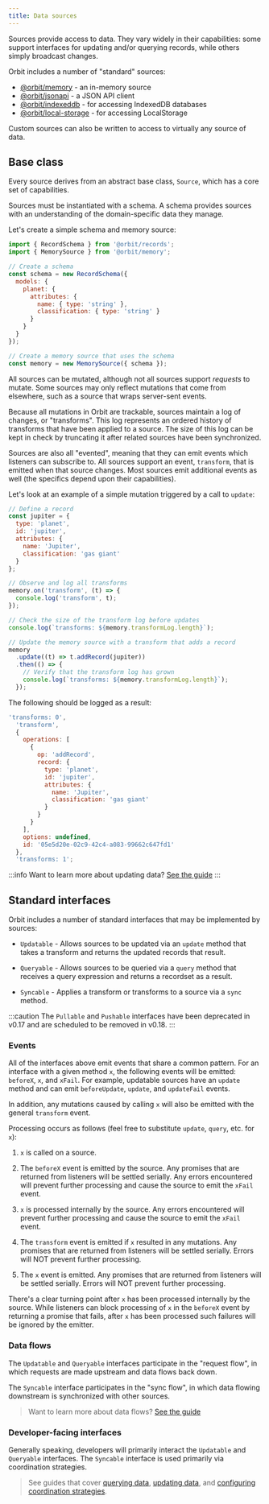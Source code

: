 ```yaml
---
title: Data sources
---
```


Sources provide access to data. They vary widely in their capabilities: some
support interfaces for updating and/or querying records, while others simply
broadcast changes.

Orbit includes a number of "standard" sources:

- [@orbit/memory](https://www.npmjs.com/package/@orbit/memory) - an in-memory source
- [@orbit/jsonapi](https://www.npmjs.com/package/@orbit/jsonapi) - a JSON API client
- [@orbit/indexeddb](https://www.npmjs.com/package/@orbit/indexeddb) - for accessing IndexedDB databases
- [@orbit/local-storage](https://www.npmjs.com/package/@orbit/local-storage) - for accessing LocalStorage

Custom sources can also be written to access to virtually any source of data.

## Base class

Every source derives from an abstract base class, `Source`, which has a core
set of capabilities.

Sources must be instantiated with a schema. A schema provides sources with an
understanding of the domain-specific data they manage.

Let's create a simple schema and memory source:

```javascript
import { RecordSchema } from '@orbit/records';
import { MemorySource } from '@orbit/memory';

// Create a schema
const schema = new RecordSchema({
  models: {
    planet: {
      attributes: {
        name: { type: 'string' },
        classification: { type: 'string' }
      }
    }
  }
});

// Create a memory source that uses the schema
const memory = new MemorySource({ schema });
```

All sources can be mutated, although not all sources support _requests_ to
mutate. Some sources may only reflect mutations that come from elsewhere, such
as a source that wraps server-sent events.

Because all mutations in Orbit are trackable, sources maintain a log of changes,
or "transforms". This log represents an ordered history of transforms that have
been applied to a source. The size of this log can be kept in check by
truncating it after related sources have been synchronized.

Sources are also all "evented", meaning that they can emit events which
listeners can subscribe to. All sources support an event, `transform`, that is
emitted when that source changes. Most sources emit additional events as well
(the specifics depend upon their capabilities).

Let's look at an example of a simple mutation triggered by a call to `update`:

```javascript
// Define a record
const jupiter = {
  type: 'planet',
  id: 'jupiter',
  attributes: {
    name: 'Jupiter',
    classification: 'gas giant'
  }
};

// Observe and log all transforms
memory.on('transform', (t) => {
  console.log('transform', t);
});

// Check the size of the transform log before updates
console.log(`transforms: ${memory.transformLog.length}`);

// Update the memory source with a transform that adds a record
memory
  .update((t) => t.addRecord(jupiter))
  .then(() => {
    // Verify that the transform log has grown
    console.log(`transforms: ${memory.transformLog.length}`);
  });
```

The following should be logged as a result:

```javascript
'transforms: 0',
  'transform',
  {
    operations: [
      {
        op: 'addRecord',
        record: {
          type: 'planet',
          id: 'jupiter',
          attributes: {
            name: 'Jupiter',
            classification: 'gas giant'
          }
        }
      }
    ],
    options: undefined,
    id: '05e5d20e-02c9-42c4-a083-99662c647fd1'
  },
  'transforms: 1';
```

:::info
Want to learn more about updating data? [See the guide](./updating-data.md)
:::

## Standard interfaces

Orbit includes a number of standard interfaces that may be implemented by
sources:

- `Updatable` - Allows sources to be updated via an `update` method that takes
  a transform and returns the updated records that result.

- `Queryable` - Allows sources to be queried via a `query` method that receives
  a query expression and returns a recordset as a result.

- `Syncable` - Applies a transform or transforms to a source via a `sync`
  method.

:::caution
The `Pullable` and `Pushable` interfaces have been deprecated in
v0.17 and are scheduled to be removed in v0.18.
:::

### Events

All of the interfaces above emit events that share a common pattern. For an
interface with a given method `x`, the following events will be emitted:
`beforeX`, `x`, and `xFail`. For example, updatable sources have an `update`
method and can emit `beforeUpdate`, `update`, and `updateFail` events.

In addition, any mutations caused by calling `x` will also be emitted with the
general `transform` event.

Processing occurs as follows (feel free to substitute `update`, `query`, etc.
for `x`):

1. `x` is called on a source.

2. The `beforeX` event is emitted by the source. Any promises that are returned
   from listeners will be settled serially. Any errors encountered will prevent
   further processing and cause the source to emit the `xFail` event.

3. `x` is processed internally by the source. Any errors encountered will
   prevent further processing and cause the source to emit the `xFail` event.

4. The `transform` event is emitted if `x` resulted in any mutations. Any
   promises that are returned from listeners will be settled serially. Errors
   will NOT prevent further processing.

5. The `x` event is emitted. Any promises that are returned
   from listeners will be settled serially. Errors will NOT prevent further
   processing.

There's a clear turning point after `x` has been processed internally by the
source. While listeners can block processing of `x` in the `beforeX` event by
returning a promise that fails, after `x` has been processed such failures will
be ignored by the emitter.

### Data flows

The `Updatable` and `Queryable` interfaces participate in the "request flow", in
which requests are made upstream and data flows back down.

The `Syncable` interface participates in the "sync flow", in which data flowing
downstream is synchronized with other sources.

> Want to learn more about data flows? [See the guide](./data-flows.md)

### Developer-facing interfaces

Generally speaking, developers will primarily interact the `Updatable` and
`Queryable` interfaces. The `Syncable` interface is used primarily via
coordination strategies.

> See guides that cover [querying data](./querying-data.md),
> [updating data](./updating-data.md), and
> [configuring coordination strategies](./coordination.md).
